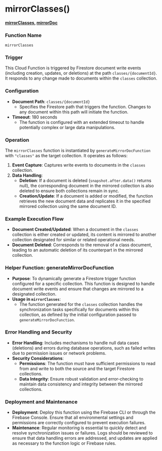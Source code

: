 # mirrorClasses()

#### [mirrorClasses](https://github.com/yeatmanlab/roar-firebase-functions/blob/2cf12206a5f484cbd5525a0904becfe85ef1c1e0/gse-roar-admin/functions/src/index.ts#L1680), [mirrorDoc](https://github.com/yeatmanlab/roar-firebase-functions/blob/2cf12206a5f484cbd5525a0904becfe85ef1c1e0/gse-roar-admin/functions/src/index.ts#L1108)

### Function Name
`mirrorClasses`

### Trigger
This Cloud Function is triggered by Firestore document write events (including creation, updates, or deletions) at the path `classes/{documentId}`. It responds to any change made to documents within the `classes` collection.

### Configuration
- **Document Path**: `classes/{documentId}`
  - Specifies the Firestore path that triggers the function. Changes to any document within this path will initiate the function.
- **Timeout**: 180 seconds
  - The function is configured with an extended timeout to handle potentially complex or large data manipulations.

### Operation
The `mirrorClasses` function is instantiated by `generateMirrorDocFunction` with `"classes"` as the target collection. It operates as follows:
1. **Event Capture**: Captures write events to documents in the `classes` collection.
2. **Data Handling**:
   - **Deletion**: If a document is deleted (`snapshot.after.data()` returns null), the corresponding document in the mirrored collection is also deleted to ensure both collections remain in sync.
   - **Creation/Update**: If a document is added or modified, the function retrieves the new document data and replicates it in the specified mirrored collection using the same document ID.

### Example Execution Flow
- **Document Created/Updated**: When a document in the `classes` collection is either created or updated, its content is mirrored to another collection designated for similar or related operational needs.
- **Document Deleted**: Corresponds to the removal of a class document, leading to an automatic deletion of its counterpart in the mirrored collection.

### Helper Function: generateMirrorDocFunction
- **Purpose**: To dynamically generate a Firestore trigger function configured for a specific collection. This function is designed to handle document write events and ensure that changes are mirrored to a designated collection.
- **Usage in `mirrorClasses`**:
  - The function generated for the `classes` collection handles the synchronization tasks specifically for documents within this collection, as defined by the initial configuration passed to `generateMirrorDocFunction`.

### Error Handling and Security
- **Error Handling**: Includes mechanisms to handle null data cases (deletions) and errors during database operations, such as failed writes due to permission issues or network problems.
- **Security Considerations**:
  - **Permissions**: The function must have sufficient permissions to read from and write to both the source and the target Firestore collections.
  - **Data Integrity**: Ensure robust validation and error-checking to maintain data consistency and integrity between the mirrored collections.

### Deployment and Maintenance
- **Deployment**: Deploy this function using the Firebase CLI or through the Firebase Console. Ensure that all environmental settings and permissions are correctly configured to prevent execution failures.
- **Maintenance**: Regular monitoring is essential to quickly detect and resolve synchronization issues or failures. Logs should be reviewed to ensure that data handling errors are addressed, and updates are applied as necessary to the function logic or Firebase rules.
